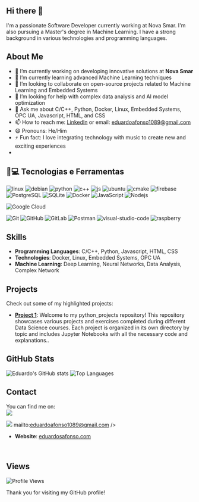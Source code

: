 ## Hi there 👋

<!--
**eduardoafonso1089/eduardoafonso1089** is a ✨ _special_ ✨ repository because its `README.md` (this file) appears on your GitHub profile.

Here are some ideas to get you started:

- 🔭 I’m currently working on ...
- 🌱 I’m currently learning ...
- 👯 I’m looking to collaborate on ...
- 🤔 I’m looking for help with ...
- 💬 Ask me about ...
- 📫 How to reach me: ...
- 😄 Pronouns: ...
- ⚡ Fun fact: ...
-->

I'm a passionate Software Developer currently working at Nova Smar. I'm also pursuing a Master's degree in Machine Learning. I have a strong background in various technologies and programming languages.

## About Me

- 🔭 I’m currently working on developing innovative solutions at **Nova Smar**
- 🌱 I’m currently learning advanced Machine Learning techniques
- 👯 I’m looking to collaborate on open-source projects related to Machine Learning and Embedded Systems
- 🤔 I’m looking for help with complex data analysis and AI model optimization
- 💬 Ask me about C/C++, Python, Docker, Linux, Embedded Systems, OPC UA, Javascript, HTML, and CSS
- 📫 How to reach me: [LinkedIn](https://www.linkedin.com/in/eduardo-afonso-651b81135/) or email: eduardoafonso1089@gmail.com
- 😄 Pronouns: He/Him
- ⚡ Fun fact: I love integrating technology with music to create new and exciting experiences
- 
## 🚀💻 Tecnologias e Ferramentas

<!-- ![C#](https://img.shields.io/badge/C%23-239120?style=flat-square&logo=c-sharp)
![.NET](https://img.shields.io/badge/.NET-5C2D91?style=flat-square&logo=dot-net)
![oracle](https://img.shields.io/badge/oracle-%23F00000.svg?style=flat-square&logo=oracle)
![MongoDB](https://img.shields.io/badge/-MongoDB-black?style=flat-square&logo=mongodb) -->
![linux](https://img.shields.io/badge/Linux-FCC624?style=for-the-badge&logo=linux&logoColor=black)
![debian](https://img.shields.io/badge/debian-red?style=for-the-badge&logo=debian&logoColor=orange&color=darkred)
![python](https://img.shields.io/badge/python-3670A0?style=for-the-badge&logo=python&logoColor=ffdd54)
![c++](https://img.shields.io/badge/-C++-blue?logo=cplusplus)
![js](https://shields.io/badge/JavaScript-F7DF1E?logo=JavaScript&logoColor=000&style=flat-square)
![ubuntu](https://img.shields.io/badge/Ubuntu-E95420?style=for-the-badge&logo=Ubuntu&logoColor=white)
![cmake](https://img.shields.io/badge/build-CMake-orange)
![firebase](https://img.shields.io/badge/firebase-ffca28?style=for-the-badge&logo=firebase&logoColor=black)
![PostgreSQL](https://img.shields.io/badge/-PostgreSQL-336791?style=flat-square&logo=postgresql)
![SQLite](https://img.shields.io/badge/SQLite-07405E?style=flat-square&logo=sqlite)
![Docker](https://img.shields.io/badge/-Docker-black?style=flat-square&logo=docker)
![JavaScript](https://img.shields.io/badge/-JavaScript-black?style=flat-square&logo=javascript)
![Nodejs](https://img.shields.io/badge/-Nodejs-black?style=flat-square&logo=Node.js)
<!-- ![TypeScript](https://img.shields.io/badge/-TypeScript-007ACC?style=flat-square&logo=typescript)
![angular](https://img.shields.io/badge/angular-%23DD0031.svg?style=flat-square&logo=angular)
![Amazon AWS](https://img.shields.io/badge/Amazon%20AWS-232F3E?style=flat-square&logo=amazon-aws) -->
![Google Cloud](https://img.shields.io/badge/Google%20Cloud-black?style=flat-square&logo=google-cloud)
<!-- ![netlify](https://img.shields.io/badge/Netlify-00C7B7?style=flat-square&logo=netlify) -->
![Git](https://img.shields.io/badge/-Git-black?style=flat-square&logo=git)
![GitHub](https://img.shields.io/badge/-GitHub-181717?style=flat-square&logo=github)
![GitLab](https://img.shields.io/badge/-GitLab-FCA121?style=flat-square&logo=gitlab)
![Postman](https://img.shields.io/badge/Postman-FF6C37?style=flat-square&logo=Postman)
![visual-studio-code](https://img.shields.io/badge/VisualStudioCode-0078d7.svg?style=flat-square&logo=visual-studio-code)
![raspberry](https://img.shields.io/badge/-RaspberryPi-C51A4A?style=for-the-badge&logo=Raspberry-Pi)

<!-- ![visual-studio](https://img.shields.io/badge/VisualStudio-5C2D91.svg?style=flat-square&logo=visual-studio) -->



## Skills

- **Programming Languages**: C/C++, Python, Javascript, HTML, CSS
- **Technologies**: Docker, Linux, Embedded Systems, OPC UA
- **Machine Learning**: Deep Learning, Neural Networks, Data Analysis, Complex Network

## Projects

Check out some of my highlighted projects:

- **[Project 1]([https://github.com/eduardoafonso1089/project1](https://github.com/eduardoafonso1089/python_projects))**: Welcome to my python_projects repository! This repository showcases various projects and exercises completed during different Data Science courses. Each project is organized in its own directory by topic and includes Jupyter Notebooks with all the necessary code and explanations..
<!--- **[Project 2](https://github.com/eduardoafonso1089/project2)**: Brief description of project 2.
- **[Project 3](https://github.com/eduardoafonso1089/project3)**: Brief description of project 3. -->

## GitHub Stats

![Eduardo's GitHub stats](https://github-readme-stats.vercel.app/api?username=eduardoafonso1089&show_icons=true&theme=radical)
![Top Languages](https://github-readme-stats.vercel.app/api/top-langs/?username=eduardoafonso1089&layout=compact&theme=radical)


## Contact

You can find me on: 
<br>
<a href='https://www.linkedin.com/in/eduardo-afonso-651b81135/' target="_blank" />
  <img src="https://img.shields.io/badge/LinkedIn-0077B5?style=for-the-badge&logo=linkedin&logoColor=white" /> 
</a>

<img src="https://img.shields.io/badge/Gmail-D14836?style=for-the-badge&logo=gmail&logoColor=white"> mailto:eduardoafonso1089@gmail.com /> 
- **Website**: [eduardosafonso.com](https://eduardoafonso1089.github.io/eduardoafonso.github.io/)

<br>

## Views

![Profile Views](https://komarev.com/ghpvc/?username=eduardoafonso1089&color=blue)


Thank you for visiting my GitHub profile!
